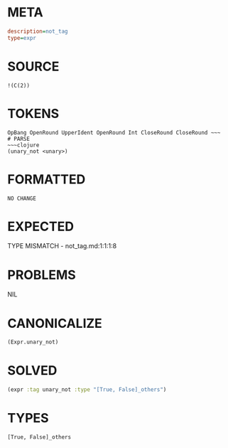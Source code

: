 # META
~~~ini
description=not_tag
type=expr
~~~
# SOURCE
~~~roc
!(C(2))
~~~
# TOKENS
~~~text
OpBang OpenRound UpperIdent OpenRound Int CloseRound CloseRound ~~~
# PARSE
~~~clojure
(unary_not <unary>)
~~~
# FORMATTED
~~~roc
NO CHANGE
~~~
# EXPECTED
TYPE MISMATCH - not_tag.md:1:1:1:8
# PROBLEMS
NIL
# CANONICALIZE
~~~clojure
(Expr.unary_not)
~~~
# SOLVED
~~~clojure
(expr :tag unary_not :type "[True, False]_others")
~~~
# TYPES
~~~roc
[True, False]_others
~~~
